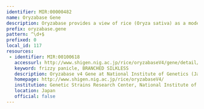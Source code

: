 ```yaml
---
identifier: MIR:00000482
name: Oryzabase Gene
description: Oryzabase provides a view of rice (Oryza sativa) as a model monocot plant by integrating biological data with molecular genomic information. It contains information about rice development and anatomy, rice mutants, and genetic resources, especially for wild varieties of rice. Developmental and anatomical descriptions include in situ gene expression data serving as stage and tissue markers. This collection references gene information.
prefix: oryzabase.gene
pattern: ^\d+$
prefixed: 0
local_id: 117
resources:
 - identifier: MIR:00100618
   accessurl: http://www.shigen.nig.ac.jp/rice/oryzabaseV4/gene/detail/${lid}
   keyword: frizzy panicle, BRANCHED SILKLESS
   description: Oryzabase v4 Gene at National Institute of Genetics (Japan)
   homepage: http://www.shigen.nig.ac.jp/rice/oryzabaseV4/
   institution: Genetic Strains Research Center, National Institute of Genetics, Mishima, Shizuoka
   location: Japan
   official: false
---
```

